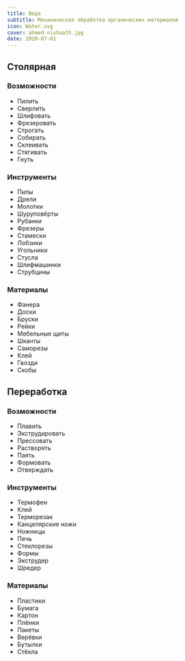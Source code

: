 ```yaml
---
title: Вода
subtitle: Механическая обработка органических материалов
icon: Water.svg
cover: ahmed-nishaath.jpg
date: 2020-07-01
---
```


## Столярная

### Возможности

- Пилить
- Сверлить
- Шлифовать
- Фрезеровать
- Строгать
- Собирать
- Склеивать
- Стягивать
- Гнуть

### Инструменты

- Пилы
- Дрели
- Молотки
- Шуруповёрты
- Рубанки
- Фрезеры
- Стамески
- Лобзики
- Угольники
- Стусла
- Шлифмашинки
- Струбцины

### Материалы

- Фанера
- Доски
- Бруски
- Рейки
- Мебельные щиты
- Шканты
- Саморезы
- Клей
- Гвозди
- Скобы

## Переработка

### Возможности

- Плавить
- Экструдировать
- Прессовать
- Растворять
- Паять
- Формовать
- Отверждать

### Инструменты

- Термофен
- Клей
- Терморезак
- Канцелярские ножи
- Ножницы
- Печь
- Стеклорезы
- Формы
- Экструдер
- Шредер

### Материалы

- Пластики
- Бумага
- Картон
- Плёнки
- Пакеты
- Верёвки
- Бутылки
- Стёкла

